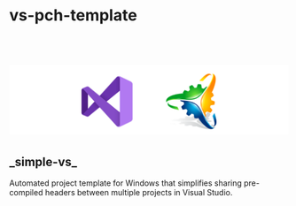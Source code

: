 # vs-pch-template
<h1 align="center">
  <br>
  <a href="http://www.amitmerchant.com/electron-markdownify"><img src="https://github.com/Stehfyn/vs-pch-template/blob/main/shared/resources/draft3.png" alt="Markdownify" width="2000"></a>
  <br>
   <h2>_simple-vs_
  <br>
</h1>
Automated project template for Windows that simplifies sharing pre-compiled headers between multiple projects in Visual Studio.
